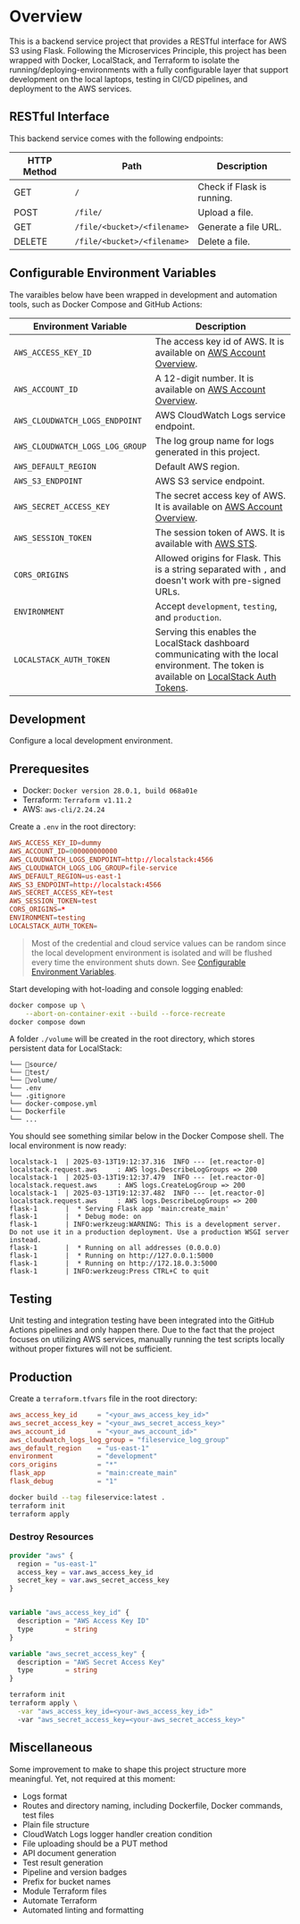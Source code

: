 # Overview

This is a backend service project that provides a RESTful interface for AWS S3 using Flask. Following the Microservices Principle, this project has been wrapped with Docker, LocalStack, and Terraform to isolate the running/deploying-environments with a fully configurable layer that support development on the local laptops, testing in CI/CD pipelines, and deployment to the AWS services.

## RESTful Interface

This backend service comes with the following endpoints:

| HTTP Method | Path                        | Description                |
| ----------- | --------------------------- | -------------------------- |
| GET         | `/`                         | Check if Flask is running. |
| POST        | `/file/`                    | Upload a file.             |
| GET         | `/file/<bucket>/<filename>` | Generate a file URL.       |
| DELETE      | `/file/<bucket>/<filename>` | Delete a file.             |

## Configurable Environment Variables

The varaibles below have been wrapped in development and automation tools, such as Docker Compose and GitHub Actions:

| Environment Variable            | Description                                                                                                                                                                                     |
| ------------------------------- | ----------------------------------------------------------------------------------------------------------------------------------------------------------------------------------------------- |
| `AWS_ACCESS_KEY_ID`             | The access key id of AWS. It is available on [AWS Account Overview](https://console.aws.amazon.com/).                                                                                           |
| `AWS_ACCOUNT_ID`                | A 12-digit number. It is available on [AWS Account Overview](https://console.aws.amazon.com/).                                                                                                  |
| `AWS_CLOUDWATCH_LOGS_ENDPOINT`  | AWS CloudWatch Logs service endpoint.                                                                                                                                                           |
| `AWS_CLOUDWATCH_LOGS_LOG_GROUP` | The log group name for logs generated in this project.                                                                                                                                          |
| `AWS_DEFAULT_REGION`            | Default AWS region.                                                                                                                                                                             |
| `AWS_S3_ENDPOINT`               | AWS S3 service endpoint.                                                                                                                                                                        |
| `AWS_SECRET_ACCESS_KEY`         | The secret access key of AWS. It is available on [AWS Account Overview](https://console.aws.amazon.com/).                                                                                       |
| `AWS_SESSION_TOKEN`             | The session token of AWS. It is available with [AWS STS](https://docs.aws.amazon.com/IAM/latest/UserGuide/id_credentials_temp.html).                                                            |
| `CORS_ORIGINS`                  | Allowed origins for Flask. This is a string separated with `,` and doesn't work with pre-signed URLs.                                                                                           |
| `ENVIRONMENT`                   | Accept `development`, `testing`, and `production`.                                                                                                                                              |
| `LOCALSTACK_AUTH_TOKEN`         | Serving this enables the LocalStack dashboard communicating with the local environment. The token is available on [LocalStack Auth Tokens](https://app.localstack.cloud/workspace/auth-tokens). |

## Development

Configure a local development environment.

## Prerequesites

- Docker: `Docker version 28.0.1, build 068a01e`
- Terraform: `Terraform v1.11.2`
- AWS: `aws-cli/2.24.24`

Create a `.env` in the root directory:

```conf
AWS_ACCESS_KEY_ID=dummy
AWS_ACCOUNT_ID=000000000000
AWS_CLOUDWATCH_LOGS_ENDPOINT=http://localstack:4566
AWS_CLOUDWATCH_LOGS_LOG_GROUP=file-service
AWS_DEFAULT_REGION=us-east-1
AWS_S3_ENDPOINT=http://localstack:4566
AWS_SECRET_ACCESS_KEY=test
AWS_SESSION_TOKEN=test
CORS_ORIGINS=*
ENVIRONMENT=testing
LOCALSTACK_AUTH_TOKEN=
```

> Most of the credential and cloud service values can be random since the local development environment is isolated and will be flushed every time the environment shuts down. See [Configurable Environment Variables](#configurable-environment-variables).

Start developing with hot-loading and console logging enabled:

```bash
docker compose up \
    --abort-on-container-exit --build --force-recreate
docker compose down
```

A folder `./volume` will be created in the root directory, which stores persistent data for LocalStack:

```
└── 📁source/
└── 📁test/
└── 📁volume/
└── .env
└── .gitignore
└── docker-compose.yml
└── Dockerfile
└── ...
```

You should see something similar below in the Docker Compose shell. The local environment is now ready:

```
localstack-1  | 2025-03-13T19:12:37.316  INFO --- [et.reactor-0] localstack.request.aws     : AWS logs.DescribeLogGroups => 200
localstack-1  | 2025-03-13T19:12:37.479  INFO --- [et.reactor-0] localstack.request.aws     : AWS logs.CreateLogGroup => 200
localstack-1  | 2025-03-13T19:12:37.482  INFO --- [et.reactor-0] localstack.request.aws     : AWS logs.DescribeLogGroups => 200
flask-1       |  * Serving Flask app 'main:create_main'
flask-1       |  * Debug mode: on
flask-1       | INFO:werkzeug:WARNING: This is a development server. Do not use it in a production deployment. Use a production WSGI server instead.
flask-1       |  * Running on all addresses (0.0.0.0)
flask-1       |  * Running on http://127.0.0.1:5000
flask-1       |  * Running on http://172.18.0.3:5000
flask-1       | INFO:werkzeug:Press CTRL+C to quit
```

## Testing

Unit testing and integration testing have been integrated into the GitHub Actions pipelines and only happen there. Due to the fact that the project focuses on utilizing AWS services, manually running the test scripts locally without proper fixtures will not be sufficient.

## Production

Create a `terraform.tfvars` file in the root directory:

```conf
aws_access_key_id     = "<your_aws_access_key_id>"
aws_secret_access_key = "<your_aws_secret_access_key>"
aws_account_id        = "<your_aws_account_id>"
aws_cloudwatch_logs_log_group = "fileservice_log_group"
aws_default_region    = "us-east-1"
environment           = "development"
cors_origins          = "*"
flask_app             = "main:create_main"
flask_debug           = "1"
```

```bash
docker build --tag fileservice:latest .
terraform init
terraform apply
```

### Destroy Resources

```terraform
provider "aws" {
  region = "us-east-1"
  access_key = var.aws_access_key_id
  secret_key = var.aws_secret_access_key
}


variable "aws_access_key_id" {
  description = "AWS Access Key ID"
  type        = string
}

variable "aws_secret_access_key" {
  description = "AWS Secret Access Key"
  type        = string
}
```

```bash
terraform init
terraform apply \
  -var "aws_access_key_id=<your-aws_access_key_id>"
  -var "aws_secret_access_key=<your-aws_secret_access_key>"
```

## Miscellaneous

Some improvement to make to shape this project structure more meaningful. Yet, not required at this moment:

- Logs format
- Routes and directory naming, including Dockerfile, Docker commands, test files
- Plain file structure
- CloudWatch Logs logger handler creation condition
- File uploading should be a PUT method
- API document generation
- Test result generation
- Pipeline and version badges
- Prefix for bucket names
- Module Terraform files
- Automate Terraform
- Automated linting and formatting
